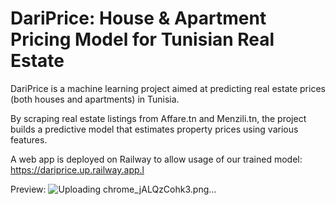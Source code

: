 # DariPrice: House & Apartment Pricing Model for Tunisian Real Estate

DariPrice is a machine learning project aimed at predicting real estate prices (both houses and apartments) in Tunisia.

By scraping real estate listings from Affare.tn and Menzili.tn, the project builds a predictive model that estimates property prices using various features.

A web app is deployed on Railway to allow usage of our trained model: https://dariprice.up.railway.app.l

Preview: 
![Uploading chrome_jALQzCohk3.png…]()
